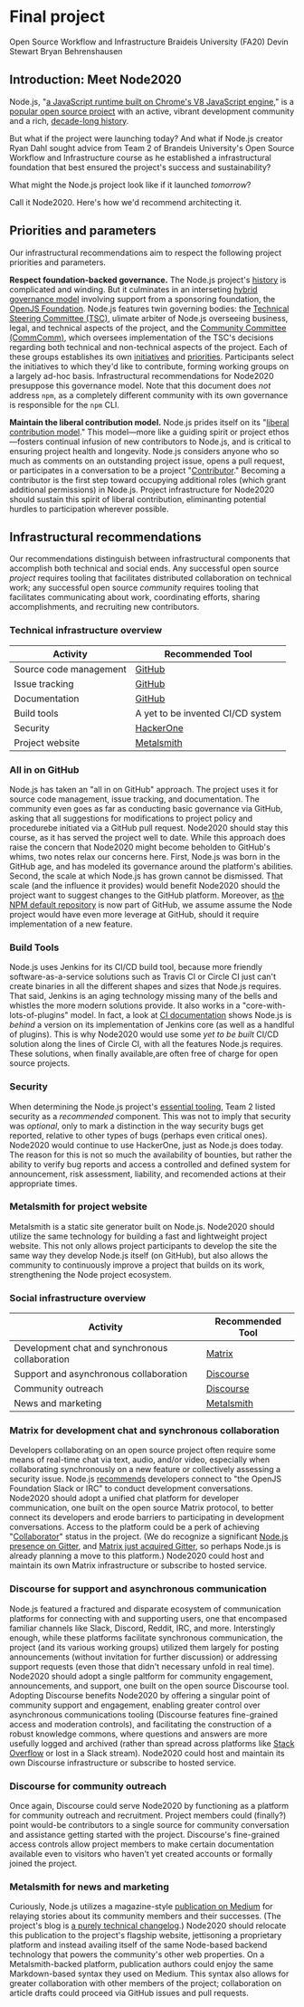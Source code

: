 # Final project
Open Source Workflow and Infrastructure
Braideis University (FA20)
Devin Stewart
Bryan Behrenshausen

## Introduction: Meet Node2020
Node.js, "[a JavaScript runtime built on Chrome's V8 JavaScript engine](https://nodejs.org/en/)," is a [popular open source project](https://nodesource.com/blog/enterprise-node-js-adoption-increases/) with an active, vibrant development community and a rich, [decade-long history](https://en.wikipedia.org/wiki/Node.js).

But what if the project were launching today? And what if Node.js creator Ryan Dahl sought advice from Team 2 of Brandeis University's Open Source Workflow and Infrastructure course as he established a infrastructural foundation that best ensured the project's success and sustainability?

What might the Node.js project look like if it launched *tomorrow*?

Call it Node2020. Here's how we'd recommend architecting it.

## Priorities and parameters
Our infrastructural recommendations aim to respect the following project priorities and parameters.

**Respect foundation-backed governance.** The Node.js project's [history](https://en.wikipedia.org/wiki/Node.js#History) is complicated and winding. But it culminates in an interseting [hybrid governance model](https://www.redhat.com/en/resources/guide-to-open-source-project-governance-models-overview) involving support from a sponsoring foundation, the [OpenJS Foundation](https://openjsf.org/). Node.js features twin governing bodies: the [Technical Steering Committee (TSC)](https://github.com/nodejs/TSC/blob/master/TSC-Charter.md), ulimate arbiter of Node.js overseeing business, legal, and technical aspects of the project, and the [Community Committee (CommComm)](https://nodejs.org/en/about/community/), which oversees implementation of the TSC's decisions regarding both technical and non-technical aspects of the project. Each of these groups establishes its own [initiatives](https://github.com/nodejs/community-committee#contributing) and [priorities](https://github.com/nodejs/TSC/blob/master/Strategic-Initiatives.md). Participants select the initiatives to which they'd like to contribute, forming working groups on a largely ad-hoc basis. Infrastructural recommendations for Node2020 presuppose this governance model. Note that this document does *not* address `npm`, as a completely different community with its own governance is responsible for the `npm` CLI.

**Maintain the liberal contribution model.** Node.js prides itself on its "[liberal contribution model](https://medium.com/the-node-js-collection/healthy-open-source-967fa8be7951)." This model—more like a guiding spirit or project ethos—fosters continual infusion of new contributors to Node.js, and is critical to  ensuring project health and longevity. Node.js considers anyone who so much as comments on an outstanding project issue, opens a pull request, or participates in a conversation to be a project "[Contributor](https://nodejs.org/en/about/community/)." Becoming a contributor is the first step toward occupying additional roles (which grant additional permissions) in Node.js. Project infrastructure for Node2020 should sustain this spirit of liberal contribution, eliminanting potential hurdles to participation wherever possible.

## Infrastructural recommendations
Our recommendations distinguish between infrastructural components that accomplish both technical and social ends. Any successful open source *project* requires tooling that facilitates distributed collaboration on technical work; any successful open source *community* requires tooling that facilitates communicating about work, coordinating efforts, sharing accomplishments, and recruiting new contributors.

### Technical infrastructure overview
| Activity | Recommended Tool |
| - | - |
| Source code management | [GitHub](github.com/) |
| Issue tracking | [GitHub](github.com/) |
| Documentation | [GitHub](github.com/) |
| Build tools | A yet to be invented CI/CD system |
| Security | [HackerOne](https://www.hackerone.com/) |
| Project website | [Metalsmith](https://metalsmith.io/) |

### All in on GitHub
Node.js has taken an "all in on GitHub" approach. The project uses it for source code management, issue tracking, and documentation. The community even goes as far as conducting basic governance via GitHub, asking that all suggestions for modifications to project policy and procedurebe initiated via a GitHub pull request. Node2020 should stay this course, as it has served the project well to date. While this approach does raise the concern that Node2020 might become beholden to GitHub's whims, two notes relax our concerns here. First, Node.js was born in the GitHub age, and has modeled its governance around the platform's abilities. Second, the scale at which Node.js has grown cannot be dismissed. That scale (and the influence it provides) would benefit Node2020 should the project want to suggest changes to the GitHub platform. Moreover, as [the NPM default repository](https://https://www.npmjs.com/) is now part of GitHub, we assume assume the Node project would have even more leverage at GitHub, should it require implementation of a new feature.

### Build Tools
Node.js uses Jenkins for its CI/CD build tool, because more friendly software-as-a-service solutions such as Travis CI or Circle CI just can't create binaries in all the different shapes and sizes that Node.js requires. That said, Jenkins is an aging technology missing many of the bells and whistles the more modern solutions provide. It also works in a "core-with-lots-of-plugins" model. In fact, a look at [CI documentation](https://ci.nodejs.org/) shows Node.js is *behind* a version on its implementation of Jenkins core (as well as a handlful of plugins). This is why Node2020 would use some *yet to be built* CI/CD solution along the lines of Circle CI, with all the features Node.js requires. These solutions, when finally available,are often free of charge for open source projects.

### Security
When determining the Node.js project's [essential tooling](https://github.com/devinstewart/osi-class-notes/blob/master/node_js_assessment.md), Team 2 listed security as a *recommended* component. This was not to imply that security was *optional*, only to mark a distinction in the way security bugs get reported, relative to other types of bugs (perhaps even critical ones). Node2020 would continue to use HackerOne, just as Node.js does today. The reason for this is not so much the availability of bounties, but rather the ability to verify bug reports and access a controlled and defined system for announcement, risk assessment, liability, and recomended actions at their appropriate times.

### Metalsmith for project website
Metalsmith is a static site generator built on Node.js. Node2020 should utilize the same technology for building a fast and lightweight project website. This not only allows project participants to develop the site the same way they develop Node.js itself (on GitHub), but also allows the community to continuously improve a project that builds on its work, strengthening the Node project ecosystem.

### Social infrastructure overview
| Activity | Recommended Tool |
| - | - |
| Development chat and synchronous collaboration | [Matrix](https://matrix.org/) |
| Support and asynchronous collaboration | [Discourse](https://www.discourse.org/) |
| Community outreach | [Discourse](https://www.discourse.org/) |
| News and marketing | [Metalsmith](https://metalsmith.io/) |

### Matrix for development chat and synchronous collaboration
Developers collaborating on an open source project often require some means of real-time chat via text, audio, and/or video, especially when collaborating synchronously on a new feature or collectively assessing a security issue. Node.js [recommends](https://nodejs.org/en/get-involved/#community-discussion) developers connect to "the OpenJS Foundation Slack or IRC" to conduct development conversations. Node2020 should adopt a unified chat platform for developer communication, one built on the open source Matrix protocol, to better connect its developers and erode barriers to participating in development conversations. Access to the platform could be a perk of achieving "[Collaborator]((https://nodejs.org/en/about/community/))" status in the project. (We do recognize a significant [Node.js presence on Gitter](https://gitter.im/nodejs/home), and [Matrix just acquired Gitter](https://matrix.org/blog/2020/09/30/welcoming-gitter-to-matrix), so perhaps Node.js is already planning a move to this platform.) Node2020 could host and maintain its own Matrix infrastructure or subscribe to hosted service.

### Discourse for support and asynchronous communication
Node.js featured a fractured and disparate ecosystem of communication platforms for connecting with and supporting users, one that encompased familiar channels like Slack, Discord, Reddit, IRC, and more. Interstingly enough, while these platforms facilitate synchronous communication, the project (and its various working groups) utilized them largely for posting announcements (without invitation for further discussion) or addressing support requests (even those that didn't necessary unfold in real time). Node2020 should adopt a single paltform for community engagement, announcements, and support, one built on the open source Discourse tool. Adopting Discourse benefits Node2020 by offering a singular point of community support and engagement, enabling greater control over asynchronous communications tooling (Discourse features fine-grained access and moderation controls), and facilitating the construction of a robust knowledge commons, where questions and answers are more usefully logged and archived (rather than spread across platforms like [Stack Overflow](https://stackoverflow.com/questions/tagged/node.js) or lost in a Slack stream). Node2020 could host and maintain its own Discourse infrastructure or subscribe to hosted service.

### Discourse for community outreach
Once again, Discourse could serve Node2020 by functioning as a platform for community outreach and recruitment. Project members could (finally?) point would-be contributors to a single source for community conversation and assistance getting started with the project. Discourse's fine-grained access controls allow project members to make certain documentation available even to visitors who haven't yet created accounts or formally joined the project.

### Metalsmith for news and marketing
Curiously, Node.js utilizes a magazine-style [publication on Medium](https://medium.com/the-node-js-collection) for relaying stories about its community members and their successes. (The project's blog is [a purely technical changelog](https://nodejs.org/en/blog/).) Node2020 should relocate this publication to the project's flagship website, jettisoning a proprietary platform and instead availing itself of the same Node-based backend technology that powers the community's other web properties. On a Metalsmith-backed platform, publication authors could enjoy the same Markdown-based syntax they used on Medium. This syntax also allows for greater collaboration with other members of the project; collaboration on article drafts could proceed via GitHub issues and pull requests.
